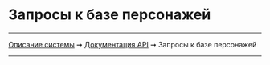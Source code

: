 # Запросы к базе персонажей

----
[Описание системы](./index.md) ➞ [Документация API](index.md) ➞ Запросы к базе персонажей

----



